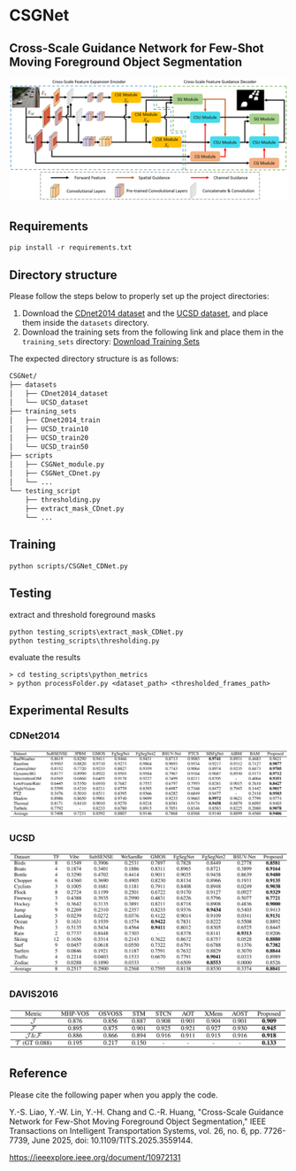 # CSGNet

## Cross-Scale Guidance Network for Few-Shot Moving Foreground Object Segmentation

![Flowchart](png/CSGNet_Flowchart.png)

## Requirements

```setup
pip install -r requirements.txt
```

## Directory structure
Please follow the steps below to properly set up the project directories:
1. Download the [CDnet2014 dataset](http://jacarini.dinf.usherbrooke.ca/dataset2014) and the [UCSD dataset](http://www.svcl.ucsd.edu/projects/background_subtraction/ucsdbgsub_dataset.htm), and place them inside the `datasets` directory.
2. Download the training sets from the following link and place them in the `training_sets` directory:
[Download Training Sets](https://drive.google.com/file/d/1ldfh3bTmxmipzHN-av0rIap0VXbzjwP9/view?usp=drive_link)

The expected directory structure is as follows:
```dataset
CSGNet/
├── datasets
│   ├── CDnet2014_dataset
│   └── UCSD_dataset
├── training_sets
│   ├── CDnet2014_train
│   ├── UCSD_train10
│   ├── UCSD_train20
│   └── UCSD_train50
├── scripts
│   ├── CSGNet_module.py
│   ├── CSGNet_CDnet.py
│   └── ...
└── testing_script
    ├── thresholding.py
    ├── extract_mask_CDnet.py
    └── ...
```

## Training

```train
python scripts/CSGNet_CDNet.py
```

## Testing

extract and threshold foreground masks

```test
python testing_scripts\extract_mask_CDNet.py
python testing_scripts\thresholding.py
```

evaluate the results

```eval
> cd testing_scripts\python_metrics
> python processFolder.py <dataset_path> <thresholded_frames_path>
```

## Experimental Results

### CDNet2014
![result_CDNet](png/Result_CDNet2014.png)

### UCSD
![result_UCSD](png/Result_UCSD.png)

### DAVIS2016
![result_DAVIS](png/Result_DAVIS2016.png)

## Reference
Please cite the following paper when you apply the code.

Y.-S. Liao, Y.-W. Lin, Y.-H. Chang and C.-R. Huang, "Cross-Scale Guidance Network for Few-Shot Moving Foreground Object Segmentation," IEEE Transactions on Intelligent Transportation Systems, vol. 26, no. 6, pp. 7726-7739, June 2025, doi: 10.1109/TITS.2025.3559144.

https://ieeexplore.ieee.org/document/10972131
